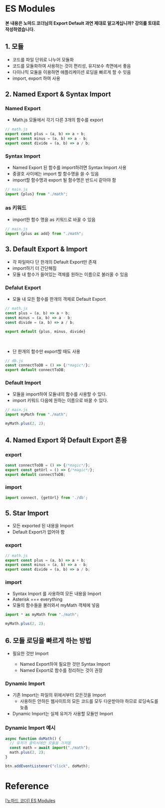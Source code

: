 # ES Modules

**본 내용은 노마드 코더님의 Export Default 과연 제대로 알고계십니까? 강의를 토대로 작성하였습니다.**



## 1. 모듈

* 코드를 파일 단위로 나누어 모듈화
* 코드를 모듈화하여 사용하는 것이 편리성, 유지보수 측면에서 좋음
* 다이나믹 모듈을 이용하면 애플리케이션 로딩을 빠르게 할 수 잇음
* import, export 하여 사용



## 2. Named Export & Syntax Import

### Named Export

* Math.js 모듈에서 각기 다른 3개의 함수를 export

```JavaScript
// math.js
export const plus = (a, b) => a + b;
export const minus = (a, b) => a - b;
export const divide = (a, b) => a / b;
```



### Syntax Import

* Named Export 된 함수를 import하려면 Syntax Import 사용
* 중괄호 사이에는 import 할 함수명을 쓸 수 있음
* import할 함수명과 export 될 함수명은 반드시 같아야 함

```JavaScript
// main.js
import {plus} from "./math";
```



### as 키워드

* import한 함수 명을 as 키워드로 바꿀 수 있음

```JavaScript
// main.js
import {plus as add} from "./math";
```



## 3. Default Export & Import

* 각 파일마다 단 한개의 Default Export만 존재
* import하기 더 간단해짐
* 모듈 내 함수가 들어있는 객체를 원하는 이름으로 불러올 수 있음



### Defalut Export

* 모듈 내 모든 함수를 한개의 객체로 Default Export

```JavaScript
// math.js
const plus = (a, b) => a + b;
const minus = (a, b) => a - b;
const divide = (a, b) => a / b;

export default {plus, minus, divide}
```

<br/>

* 단 한개의 함수만 export할 때도 사용

```JavaScript
// db.js
const connectToDB = () => {/*magic*/};
export default connectToDB;
```



### Default Import

* 모듈을 import하여 모듈내의 함수를 사용할 수 있다.
* import 키워드 다음에 원하는 이름으로 바꿀 수 있다.

```JavaScript
// main.js
import myMath from "./math";

myMath.plus(2, 2);
```



## 4. Named Export 와 Default Export 혼용

### export

```JavaScript
const connectToDB = () => {/*magic*/};
export const getUrl = () => {/*magic*/};
export default connectToDB;
```



### import

```JavaScript
import connect, {getUrl} from './db';
```



## 5. Star Import

* 모든 exported 된 내용을 Import
* Default Export가 없어야 함



### export

```JavaScript
// math.js
export const plus = (a, b) => a + b;
export const minus = (a, b) => a - b;
export const divide = (a, b) => a / b;
```



### import

* Syntax Import 를 사용하여 모든 내용을 Import
* Asterisk === everything
* 모듈의 함수들을 불러와서 myMath 객체에 넣음

```JavaScript
import * as myMath from "./math";

myMath.plus(2, 2);
```



## 6. 모듈 로딩을 빠르게 하는 방법

* 필요한 것만 Import

  * Named Export하여 필요한 것만 Syntax Import
  * Named Export로 함수를 정리하는 것이 권장

  

### Dynamic Import

* 기존 Import는 파일의 위에서부터 모든것을 Import
  * 사용하든 안하든 웹사이트의 모든 코드를 모두 다운받아야 하므로 로딩속도를 늦춤
* Dynamic Import는 실제 유저가 사용할 모듈만 Import



### Dynamic Import 예시

```JavaScript
async function doMath() {
  // 유저가 클릭시에만 모듈을 가져옴
  const math = await import("./math");
  math.plus(2, 2);
}

btn.addEventListener("click", doMath);
```



# Reference

[[노마드 코더] ES Modules](https://www.youtube.com/watch?v=WUirHxOBXL4&t=5s)